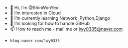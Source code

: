 - 👋 Hi, I’m @ShinWonYeol
- 👀 I’m interested in Cloud
- 🌱 I’m currently learning Network ,Python,Django
- 💞️ I’m looking for how to handle GitHub
- 📫 How to reach me - mail me or lwy0335@naver.com
-     blog.naver.com/lwy0335
<!---
ShinWonYeol/ShinWonYeol is a ✨ special ✨ repository because its `README.md` (this file) appears on your GitHub profile.
You can click the Preview link to take a look at your changes.
--->
